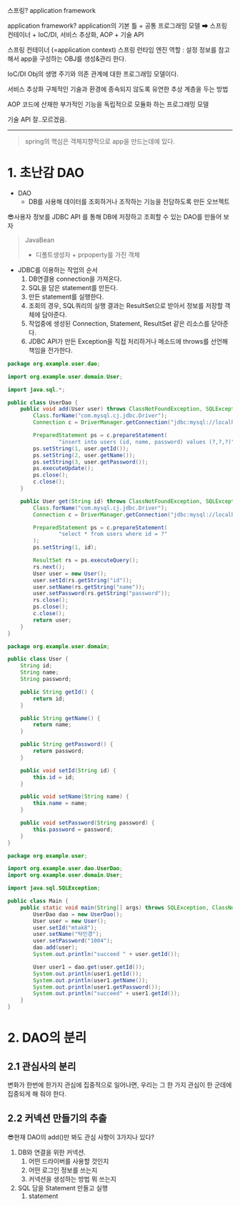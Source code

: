스프링?
application framework

application framework?
application의 기본 틀 + 공통 프로그래밍 모델
➡ 스프링 컨테이너 + IoC/DI, 서비스 추상화, AOP + 기술 API

스프링 컨테이너
(=application context)
스프링 런타임 엔진
역할 : 설정 정보를 참고해서 app을 구성하는 OBJ를 생성&관리 한다.

 IoC/DI
Obj의 생명 주기와 의존 관계에 대한 프로그래밍 모델이다. 

서비스 추상화
구체적인 기술과 환경에 종속되지 않도록 유연한 추상 계층을 두는 방법

AOP
코드에 산재한 부가적인 기능을 독립적으로 모듈화 하는 프로그래밍 모델

기술 API
잘..모르겠음.

----

>  spring의 핵심은 객체지향적으로 app을 만드는데에 있다.

# 1. 초난감 DAO

* DAO
  * DB를 사용해 데이터를 조회하거나 조작하는 기능을 전담하도록 만든 오브젝트

😎사용자 정보를  JDBC API 를 통해 DB에 저장하고  조회할 수 있는 DAO를 만들어 보자

> JavaBean
>
> * 디폴트생성자 + prpoperty를 가진 객체

* JDBC를 이용하는 작업의 순서
  1.  DB연결용 connection을 가져온다.
  2. SQL을 담은 statement를 만든다.
  3. 만든 statement를 실행한다.
  4. 조회의 경우, SQL쿼리의 실행 결과는 ResultSet으로 받아서 정보를 저장할 객체에 담아준다.
  5. 작업중에 생성된 Connection, Statement, ResultSet 같은 리소스를 닫아준다.
  6. JDBC API가 만든 Exception을 직접 처리하거나 메소드에 throws를 선언해 책임을 전가한다.

```java
package org.example.user.dao;

import org.example.user.domain.User;

import java.sql.*;

public class UserDao {
    public void add(User user) throws ClassNotFoundException, SQLException {
        Class.forName("com.mysql.cj.jdbc.Driver");
        Connection c = DriverManager.getConnection("jdbc:mysql://localhost/tobby", "tobaby", "0000");

        PreparedStatement ps = c.prepareStatement(
                "insert into users (id, name, password) values (?,?,?)");
        ps.setString(1, user.getId());
        ps.setString(2, user.getName());
        ps.setString(3, user.getPassword());
        ps.executeUpdate();
        ps.close();
        c.close();
    }

    public User get(String id) throws ClassNotFoundException, SQLException {
        Class.forName("com.mysql.cj.jdbc.Driver");
        Connection c = DriverManager.getConnection("jdbc:mysql://localhost/tobby", "tobaby", "0000");

        PreparedStatement ps = c.prepareStatement(
                "select * from users where id = ?"
        );
        ps.setString(1, id);

        ResultSet rs = ps.executeQuery();
        rs.next();
        User user = new User();
        user.setId(rs.getString("id"));
        user.setName(rs.getString("name"));
        user.setPassword(rs.getString("password"));
        rs.close();
        ps.close();
        c.close();
        return user;
    }
}

```

```java
package org.example.user.domain;

public class User {
    String id;
    String name;
    String password;

    public String getId() {
        return id;
    }

    public String getName() {
        return name;
    }

    public String getPassword() {
        return password;
    }

    public void setId(String id) {
        this.id = id;
    }

    public void setName(String name) {
        this.name = name;
    }

    public void setPassword(String password) {
        this.password = password;
    }
}

```

```java
package org.example.user;

import org.example.user.dao.UserDao;
import org.example.user.domain.User;

import java.sql.SQLException;

public class Main {
    public static void main(String[] args) throws SQLException, ClassNotFoundException {
        UserDao dao = new UserDao();
        User user = new User();
        user.setId("mtak8");
        user.setName("탁민경");
        user.setPassword("1004");
        dao.add(user);
        System.out.println("succeed " + user.getId());

        User user1 = dao.get(user.getId());
        System.out.println(user1.getId());
        System.out.println(user1.getName());
        System.out.println(user1.getPassword());
        System.out.println("succeed" + user1.getId());
    }
}

```

# 2. DAO의 분리

## 2.1 관심사의 분리

변화가 한번에 한가지 관심에 집중적으로 일어나면, 우리는 그 한 가지 관심이 한 군데에 집중되게 해 줘야 한다.

## 2.2 커넥션 만들기의 추출

😎현재 DAO의 add()만 봐도 관심 사항이 3가지나 있다?

1. DB와 연결을 위한 커넥션.
   1. 어떤 드라이버를 사용할 것인지
   2. 어떤 로그인 정보를 쓰는지
   3. 커넥션을 생성하는 방법 뭐 쓰는지
2. SQL 담을 Statement 만들고 실행
   1. statement

